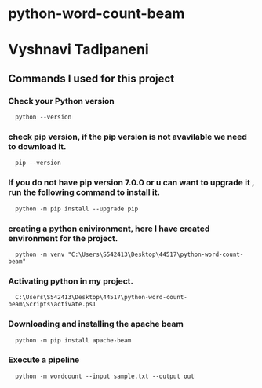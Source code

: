 # python-word-count-beam
# Vyshnavi Tadipaneni

## Commands I used for this project

### Check your Python version
      python --version
      
### check pip version, if the pip version is not avavilable we need to download it.
      pip --version

### If you do not have pip version 7.0.0 or u can want to upgrade it , run the following command to install it.
      python -m pip install --upgrade pip
    
### creating a python enivironment, here I have created environment for the project.
      python -m venv "C:\Users\S542413\Desktop\44517\python-word-count-beam"

### Activating python in my project.
      C:\Users\S542413\Desktop\44517\python-word-count-beam\Scripts\activate.ps1
    
### Downloading and installing the apache beam
      python -m pip install apache-beam 
    
### Execute a pipeline
      python -m wordcount --input sample.txt --output out
 
